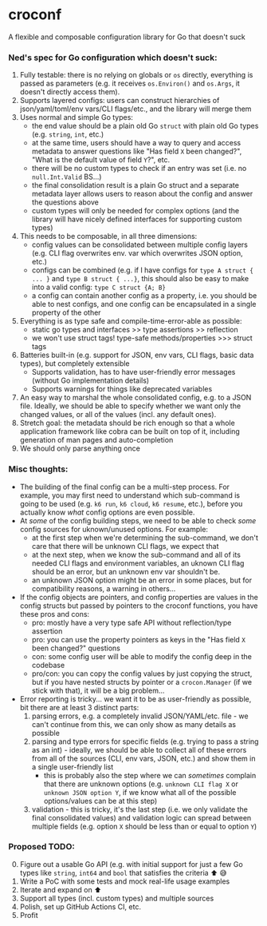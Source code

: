 # croconf

A flexible and composable configuration library for Go that doesn't suck

### Ned's spec for Go configuration which doesn't suck:

1. Fully testable: there is no relying on globals or `os` directly, everything is passed as parameters (e.g. it receives `os.Environ()` and `os.Args`, it doesn't directly access them).
2. Supports layered configs: users can construct hierarchies of json/yaml/toml/env vars/CLI flags/etc., and the library will merge them
3. Uses normal and simple Go types:
    - the end value should be a plain old Go `struct` with plain old Go types (e.g. `string`, `int`, etc.)
    - at the same time, users should have a way to query and access metadata to answer questions like "Has field `X` been changed?", "What is the default value of field `Y`?", etc.
    - there will be no custom types to check if an entry was set (i.e. no `null.Int.Valid` BS...)
    - the final consolidation result is a plain Go struct and a separate metadata layer allows users to reason about the config and answer the questions above
    - custom types will only be needed for complex options (and the library will have nicely defined interfaces for supporting custom types)
4. This needs to be composable, in all three dimensions:
    - config values can be consolidated between multiple config layers (e.g. CLI flag overwrites env. var which overwrites JSON option, etc.)
    - configs can be combined (e.g. if I have configs for `type A struct { ... }` and `type B struct { ...}`, this should also be easy to make into a valid config: `type C struct {A; B}`
    - a config can contain another config as a property, i.e. you should be able to nest configs, and one config can be encapsulated in a single property of the other
5. Everything is as type safe and compile-time-error-able as possible:
    - static go types and interfaces >> type assertions >> reflection
    - we won't use struct tags! type-safe methods/properties >>> struct tags
6. Batteries built-in (e.g. support for JSON, env vars, CLI flags, basic data types), but completely extensible
    - Supports validation, has to have user-friendly error messages (without Go implementation details)
    - Supports warnings for things like deprecated variables
7. An easy way to marshal the whole consolidated config, e.g. to a JSON file. Ideally, we should be able to specify whether we want only the changed values, or all of the values (incl. any default ones).
8. Stretch goal: the metadata should be rich enough so that a whole application framework like cobra can be built on top of it, including generation of man pages and auto-completion
9. We should only parse anything once

### Misc thoughts:
- The building of the final config can be a multi-step process. For example, you may first need to understand which sub-command is going to be used (e.g. `k6 run`, `k6 cloud`, `k6 resume`, etc.), before you actually know _what_ config options are even possible.
- At _some_ of the config building steps, we need to be able to check _some_ config sources for uknown/unused options. For example:
    - at the first step when we're determining the sub-command, we don't care that there will be unknown CLI flags, we expect that
    - at the next step, when we know the sub-command and all of its needed CLI flags and environment variables, an uknown CLI flag should be an error, but an unknown env var shouldn't be.
    - an unknown JSON option might be an error in some places, but for compatibility reasons, a warning in others...
- If the config objects are pointers, and config properties are values in the config structs but passed by pointers to the croconf functions, you have these pros and cons:
    - pro: mostly have a very type safe API without reflection/type assertion
    - pro: you can use the property pointers as keys in the "Has field `X` been changed?" questions
    - con: some config user will be able to modify the config deep in the codebase
    - pro/con: you can copy the config values by just copying the struct, but if you have nested structs by pointer or a `crocon.Manager` (if we stick with that), it will be a big problem...
- Error reporting is tricky... we want it to be as user-friendly as possible, bit there are at least 3 distinct parts:
    1. parsing errors, e.g. a completely invalid JSON/YAML/etc. file - we can't continue from this, we can only show as many details as possible
    2. parsing and type errors for specific fields (e.g. trying to pass a string as an int) - ideally, we should be able to collect all of these errors from all of the sources (CLI, env vars, JSON, etc.) and show them in a single user-friendly list
        - this is probably also the step where we can _sometimes_ complain that there are unknown options (e.g. `unknown CLI flag X` or `unknown JSON option Y`, if we know what all of the possible options/values can be at this step)
    3. validation - this is tricky, it's the last step (i.e. we only validate the final consolidated values) and validation logic can spread between multiple fields (e.g. option `X` should be less than or equal to option `Y`)

### Proposed TODO:
0. Figure out a usable Go API (e.g. with initial support for just a few Go types like `string`, `int64` and `bool` that satisfies the criteria :arrow_up: :sweat_smile:
1. Write a PoC with some tests and mock real-life usage examples
2. Iterate and expand on :arrow_up:
3. Support all types (incl. custom types) and multiple sources
4. Polish, set up GitHub Actions CI, etc.
5. Profit

